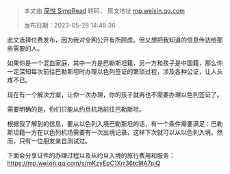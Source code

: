 > 本文由 [简悦 SimpRead](http://ksria.com/simpread/) 转码， 原文地址 [mp.weixin.qq.com](https://mp.weixin.qq.com/s/mKzyEpC1Xrr36tc9lA7pjQ)
>
> 发布日期：2023-05-28 14:48:36

此文选择付费发布，因为我对全网公开有所顾虑。但又想把我知道的信息传达给那些需要的人。

如果你是一个混血家庭，其中一方是巴勒斯坦籍，另一方和孩子是中国籍，那么你一定深知每次前往巴勒斯坦时办理以色列签证的繁琐过程，涉及各种公证，让人头疼不已。

现在有一个解决方案，让你一次办理，你的孩子就再也不需要办理以色列签证了。

需要明确的是，你们只能从约旦机场前往巴勒斯坦。

根据我了解到的信息，要从以色列入境巴勒斯坦的话，有一个条件需要满足：巴勒斯坦籍一方在以色列机场需要有一次出境记录，这样下次就可以从以色列入境。然而，只有一位朋友亲自测试过。

下面会分享证件的办理过程以及从约旦入境的旅行费用和服务：https://mp.weixin.qq.com/s/mKzyEpC1Xrr36tc9lA7pjQ